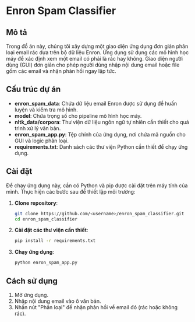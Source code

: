 # Enron Spam Classifier

## Mô tả

Trong đồ án này, chúng tôi xây dựng một giao diện ứng dụng đơn giản phân loại email rác dựa trên bộ dữ liệu Enron. Ứng dụng sử dụng các mô hình học máy để xác định xem một email có phải là rác hay không. Giao diện người dùng (GUI) đơn giản cho phép người dùng nhập nội dung email hoặc file gồm các email và nhận phản hồi ngay lập tức.

## Cấu trúc dự án

- **enron_spam_data**: Chứa dữ liệu email Enron được sử dụng để huấn luyện và kiểm tra mô hình.
- **model**: Chứa trọng số cho pipeline mô hình học máy.
- **nltk_data/corpora**: Thư viện dữ liệu ngôn ngữ tự nhiên cần thiết cho quá trình xử lý văn bản.
- **enron_spam_app.py**: Tệp chính của ứng dụng, nơi chứa mã nguồn cho GUI và logic phân loại.
- **requirements.txt**: Danh sách các thư viện Python cần thiết để chạy ứng dụng.

## Cài đặt

Để chạy ứng dụng này, cần có Python và pip được cài đặt trên máy tính của mình. Thực hiện các bước sau để thiết lập môi trường:

1. **Clone repository**:
    ```bash
    git clone https://github.com/<username>/enron_spam_classifier.git
    cd enron_spam_classifier
    ```

2. **Cài đặt các thư viện cần thiết**:
    ```bash
    pip install -r requirements.txt
    ```

3. **Chạy ứng dụng**:
    ```bash
    python enron_spam_app.py
    ```

## Cách sử dụng

1. Mở ứng dụng.
2. Nhập nội dung email vào ô văn bản.
3. Nhấn nút "Phân loại" để nhận phản hồi về email đó (rác hoặc không rác).
